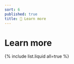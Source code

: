 ```yaml
---
sort: 6
published: true
title: 📑 Learn more
---
```

# Learn more

{% include list.liquid all=true %}
